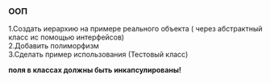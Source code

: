 <h3>ООП</h3>


1.Создать иерархию на примере реального объекта ( через абстрактный класс ис помощью интерфейсов) <br/>
2.Добавить полиморфизм <br/>
3.Сделать пример использования (Тестовый класс) <br/>

**поля в классах должны быть инкапсулированы!**